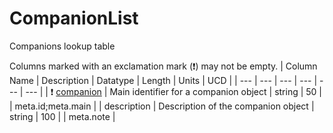 # CompanionList
Companions lookup table


Columns marked with an exclamation mark (❗️) may not be empty.
| Column Name | Description | Datatype | Length | Units  | UCD |
| --- | --- | --- | --- | --- | --- |
| ❗️ <ins>companion</ins> | Main identifier for a companion object | string | 50 |  | meta.id;meta.main  |
| description | Description of the companion object | string | 100 |  | meta.note  |

